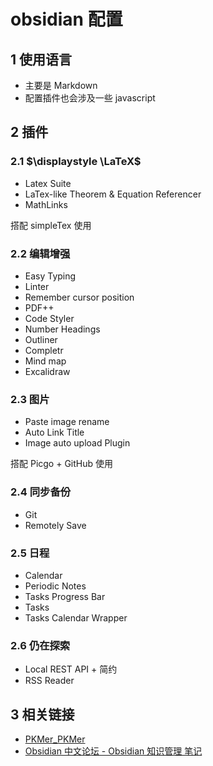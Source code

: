 # obsidian 配置

## 1 使用语言

- 主要是 Markdown
- 配置插件也会涉及一些 javascript

## 2 插件

### 2.1 $\displaystyle \LaTeX$ 

- Latex Suite
- LaTex-like Theorem & Equation Referencer
- MathLinks  

搭配 simpleTex 使用

### 2.2 编辑增强

- Easy Typing
- Linter
- Remember cursor position
- PDF++
- Code Styler
- Number Headings
- Outliner
- Completr
- Mind map
- Excalidraw

### 2.3 图片

- Paste image rename
- Auto Link Title
- Image auto upload Plugin

搭配 Picgo + GitHub 使用

### 2.4 同步备份

- Git
- Remotely Save

### 2.5 日程

- Calendar
- Periodic Notes
- Tasks Progress Bar
- Tasks
- Tasks Calendar Wrapper

### 2.6 仍在探索

- Local REST API + 简约
- RSS Reader

## 3 相关链接

- [PKMer\_PKMer](https://pkmer.cn/)
- [Obsidian 中文论坛 - Obsidian 知识管理 笔记](https://forum-zh.obsidian.md/)
